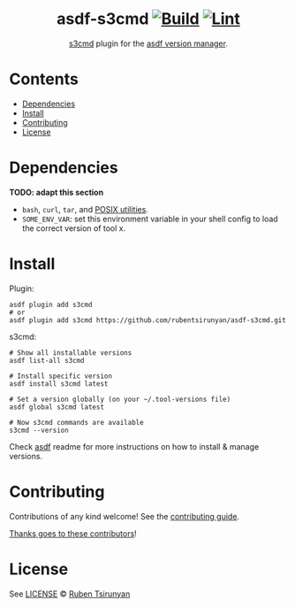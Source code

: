 <div align="center">

# asdf-s3cmd [![Build](https://github.com/rubentsirunyan/asdf-s3cmd/actions/workflows/build.yml/badge.svg)](https://github.com/rubentsirunyan/asdf-s3cmd/actions/workflows/build.yml) [![Lint](https://github.com/rubentsirunyan/asdf-s3cmd/actions/workflows/lint.yml/badge.svg)](https://github.com/rubentsirunyan/asdf-s3cmd/actions/workflows/lint.yml)

[s3cmd](https://s3tools.org/s3cmd) plugin for the [asdf version manager](https://asdf-vm.com).

</div>

# Contents

- [Dependencies](#dependencies)
- [Install](#install)
- [Contributing](#contributing)
- [License](#license)

# Dependencies

**TODO: adapt this section**

- `bash`, `curl`, `tar`, and [POSIX utilities](https://pubs.opengroup.org/onlinepubs/9699919799/idx/utilities.html).
- `SOME_ENV_VAR`: set this environment variable in your shell config to load the correct version of tool x.

# Install

Plugin:

```shell
asdf plugin add s3cmd
# or
asdf plugin add s3cmd https://github.com/rubentsirunyan/asdf-s3cmd.git
```

s3cmd:

```shell
# Show all installable versions
asdf list-all s3cmd

# Install specific version
asdf install s3cmd latest

# Set a version globally (on your ~/.tool-versions file)
asdf global s3cmd latest

# Now s3cmd commands are available
s3cmd --version
```

Check [asdf](https://github.com/asdf-vm/asdf) readme for more instructions on how to
install & manage versions.

# Contributing

Contributions of any kind welcome! See the [contributing guide](contributing.md).

[Thanks goes to these contributors](https://github.com/rubentsirunyan/asdf-s3cmd/graphs/contributors)!

# License

See [LICENSE](LICENSE) © [Ruben Tsirunyan](https://github.com/rubentsirunyan/)
